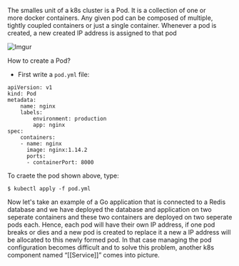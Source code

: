 The smalles unit of a k8s cluster is a Pod. It is a collection of one or more docker containers. Any given pod can be composed of multiple, tightly coupled containers or just a single container. Whenever a pod is created, a new created IP address is assigned to that pod

![Imgur](https://imgur.com/xtUIIjy.png)


How to create a Pod?  

- First write a `pod.yml` file: 
```
apiVersion: v1
kind: Pod
metadata:
	name: nginx
	labels: 
		environment: production
		app: nginx
spec: 
	containers:
	- name: nginx
	  image: nginx:1.14.2
	  ports: 
	  - containerPort: 8000
```

To craete the pod shown above, type: 
```
$ kubectl apply -f pod.yml
```


Now let's take an example of a Go application that is connected to a Redis database and we have deployed the database and application on two seperate containers and these two containers are deployed on two seperate pods each. Hence, each pod will have their own IP address, if one pod breaks or dies and a new pod is created to replace it a new a IP address will be allocated to this newly formed pod. In that case managing the pod configuration becomes difficult and to solve this problem, another k8s component named “[[Service]]” comes into picture. 

